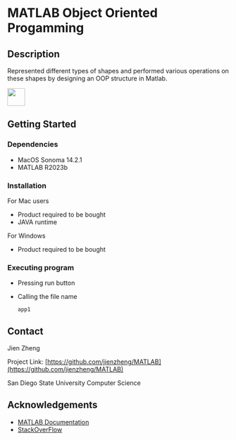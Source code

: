 # MATLAB Object Oriented Progamming

## Description

Represented different types of shapes and performed various operations on these shapes by designing an OOP structure in Matlab.

<code><img height="40" src="https://upload.wikimedia.org/wikipedia/commons/2/21/Matlab_Logo.png"></code>

## Getting Started

### Dependencies

* MacOS Sonoma 14.2.1
* MATLAB R2023b

### Installation

For Mac users
* Product required to be bought
* JAVA runtime

For Windows
* Product required to be bought

### Executing program

* Pressing run button
* Calling the file name

  ```
  app1
  ```

## Contact

Jien Zheng

Project Link: [https://github.com/jienzheng/MATLAB](https://github.com/jienzheng/MATLAB)

San Diego State University Computer Science

## Acknowledgements

* [MATLAB Documentation](https://www.mathworks.com/help/matlab/)
* [StackOverFlow](https://stackoverflow.com/)

